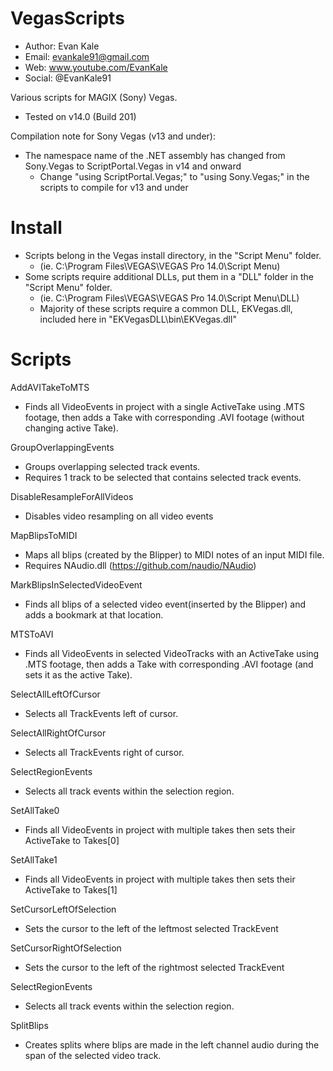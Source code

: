 # VegasScripts
- Author: Evan Kale
- Email: evankale91@gmail.com
- Web: www.youtube.com/EvanKale
- Social: @EvanKale91

Various scripts for MAGIX (Sony) Vegas.
- Tested on v14.0 (Build 201)

Compilation note for Sony Vegas (v13 and under):
- The namespace name of the .NET assembly has changed from Sony.Vegas to ScriptPortal.Vegas in v14 and onward
  - Change "using ScriptPortal.Vegas;" to "using Sony.Vegas;" in the scripts to compile for v13 and under

Install
=======
- Scripts belong in the Vegas install directory, in the "Script Menu" folder.
  - (ie. C:\Program Files\VEGAS\VEGAS Pro 14.0\Script Menu\)
- Some scripts require additional DLLs, put them in a "DLL" folder in the "Script Menu" folder.
  - (ie. C:\Program Files\VEGAS\VEGAS Pro 14.0\Script Menu\DLL\)
  - Majority of these scripts require a common DLL, EKVegas.dll, included here in "EKVegasDLL\bin\EKVegas.dll"

Scripts
=======

AddAVITakeToMTS
- Finds all VideoEvents in project with a single ActiveTake using .MTS footage, then adds a Take with corresponding .AVI footage (without changing active Take).

GroupOverlappingEvents
- Groups overlapping selected track events.
- Requires 1 track to be selected that contains selected track events.

DisableResampleForAllVideos
- Disables video resampling on all video events

MapBlipsToMIDI
- Maps all blips (created by the Blipper) to MIDI notes of an input MIDI file.
- Requires NAudio.dll (https://github.com/naudio/NAudio)

MarkBlipsInSelectedVideoEvent
- Finds all blips of a selected video event(inserted by the Blipper) and adds a bookmark at that location.

MTSToAVI
- Finds all VideoEvents in selected VideoTracks with an ActiveTake using .MTS footage, then adds a Take with corresponding .AVI footage (and sets it as the active Take).

SelectAllLeftOfCursor
- Selects all TrackEvents left of cursor.

SelectAllRightOfCursor
- Selects all TrackEvents right of cursor.

SelectRegionEvents
- Selects all track events within the selection region.

SetAllTake0
- Finds all VideoEvents in project with multiple takes then sets their ActiveTake to Takes[0]

SetAllTake1
- Finds all VideoEvents in project with multiple takes then sets their ActiveTake to Takes[1]

SetCursorLeftOfSelection
- Sets the cursor to the left of the leftmost selected TrackEvent

SetCursorRightOfSelection
- Sets the cursor to the left of the rightmost selected TrackEvent

SelectRegionEvents
- Selects all track events within the selection region.

SplitBlips
- Creates splits where blips are made in the left channel audio during the span of the selected video track.